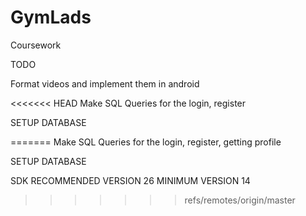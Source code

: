 # GymLads
Coursework

TODO

Format videos and implement them in android

<<<<<<< HEAD
Make SQL Queries for the login, register

SETUP DATABASE

=======
Make SQL Queries for the login, register, getting profile

SETUP DATABASE

SDK RECOMMENDED VERSION 26
MINIMUM VERSION 14
>>>>>>> refs/remotes/origin/master

